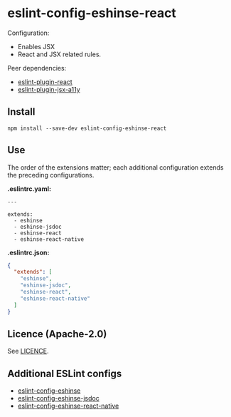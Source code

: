 # eslint-config-eshinse-react

Configuration:

* Enables JSX
* React and JSX related rules.

Peer dependencies:

* [eslint-plugin-react](https://github.com/yannickcr/eslint-plugin-react)
* [eslint-plugin-jsx-a11y](https://github.com/evcohen/eslint-plugin-jsx-a11y)

## Install

`npm install --save-dev eslint-config-eshinse-react`

## Use

The order of the extensions matter; each additional configuration extends the preceding configurations.

**.eslintrc.yaml:**

```
---

extends:
  - eshinse
  - eshinse-jsdoc
  - eshinse-react
  - eshinse-react-native
```

**.eslintrc.json:**

```json
{
  "extends": [
    "eshinse",
    "eshinse-jsdoc",
    "eshinse-react",
    "eshinse-react-native"
  ]
}
```

## Licence (Apache-2.0)

See [LICENCE](LICENCE).

## Additional ESLint configs

* [eslint-config-eshinse](https://github.com/eshinse/eslint-config-eshinse)
* [eslint-config-eshinse-jsdoc](https://github.com/eshinse/eslint-config-eshinse-jsdoc)
* [eslint-config-eshinse-react-native](https://github.com/eshinse/eslint-config-eshinse-react-native)
